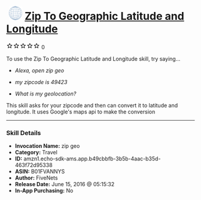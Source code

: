 # &nbsp;<img src="skill_icon" alt="Zip To Geographic Latitude and Longitude icon" width="36"> [Zip To Geographic Latitude and Longitude](http://alexa.amazon.com/#skills/amzn1.echo-sdk-ams.app.b49cbbfb-3b5b-4aac-b35d-463f72d95338)
![0 stars](../../images/ic_star_border_black_18dp_1x.png)![0 stars](../../images/ic_star_border_black_18dp_1x.png)![0 stars](../../images/ic_star_border_black_18dp_1x.png)![0 stars](../../images/ic_star_border_black_18dp_1x.png)![0 stars](../../images/ic_star_border_black_18dp_1x.png) 0

To use the Zip To Geographic Latitude and Longitude skill, try saying...

* *Alexa, open zip geo*

* *my zipcode is 49423*

* *What is my geolocation?*

This skill asks for your zipcode and then can convert it to latitude and longitude. It uses Google's maps api to make the conversion

***

### Skill Details

* **Invocation Name:** zip geo
* **Category:** Travel
* **ID:** amzn1.echo-sdk-ams.app.b49cbbfb-3b5b-4aac-b35d-463f72d95338
* **ASIN:** B01FVANNYS
* **Author:** FiveNets
* **Release Date:** June 15, 2016 @ 05:15:32
* **In-App Purchasing:** No
